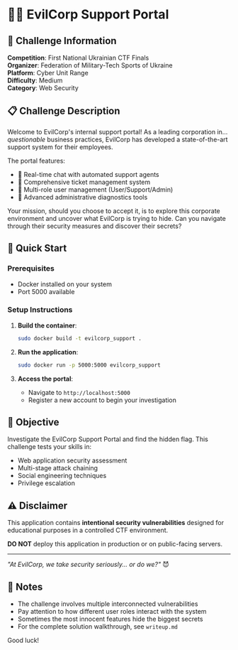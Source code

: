 # 🏴‍☠️ EvilCorp Support Portal

## 🎯 Challenge Information

**Competition**: First National Ukrainian CTF Finals  
**Organizer**: Federation of Military-Tech Sports of Ukraine  
**Platform**: Cyber Unit Range  
**Difficulty**: Medium  
**Category**: Web Security

## 📋 Challenge Description

Welcome to EvilCorp's internal support portal! As a leading corporation in... *questionable* business practices, EvilCorp has developed a state-of-the-art support system for their employees. 

The portal features:
- 💬 Real-time chat with automated support agents
- 🎫 Comprehensive ticket management system  
- 👥 Multi-role user management (User/Support/Admin)
- 🔧 Advanced administrative diagnostics tools

Your mission, should you choose to accept it, is to explore this corporate environment and uncover what EvilCorp is trying to hide. Can you navigate through their security measures and discover their secrets?

## 🚀 Quick Start

### Prerequisites
- Docker installed on your system
- Port 5000 available

### Setup Instructions

1. **Build the container**:
   ```bash
   sudo docker build -t evilcorp_support .
   ```

2. **Run the application**:
   ```bash
   sudo docker run -p 5000:5000 evilcorp_support
   ```

3. **Access the portal**:
   - Navigate to `http://localhost:5000`
   - Register a new account to begin your investigation

## 🎯 Objective

Investigate the EvilCorp Support Portal and find the hidden flag. This challenge tests your skills in:
- Web application security assessment
- Multi-stage attack chaining
- Social engineering techniques
- Privilege escalation

## ⚠️ Disclaimer

This application contains **intentional security vulnerabilities** designed for educational purposes in a controlled CTF environment. 

**DO NOT** deploy this application in production or on public-facing servers.

---

*"At EvilCorp, we take security seriously... or do we?"* 😈

## 📝 Notes

- The challenge involves multiple interconnected vulnerabilities
- Pay attention to how different user roles interact with the system
- Sometimes the most innocent features hide the biggest secrets
- For the complete solution walkthrough, see `writeup.md`

Good luck!